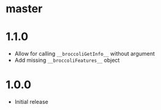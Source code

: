 # master

# 1.1.0

* Allow for calling `__broccoliGetInfo__` without argument
* Add missing `__broccoliFeatures__` object

# 1.0.0

* Initial release
